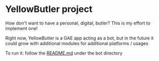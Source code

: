 # YellowButler project
How don't want to have a personal, digital, butler? This is my effort to implement one!

Right now, YellowButler is a GAE app acting as a bot, but in the future it could grow with additional modules for additional platforms / usages

To run it: follow the [README.md](bot/README.md) under the bot directory